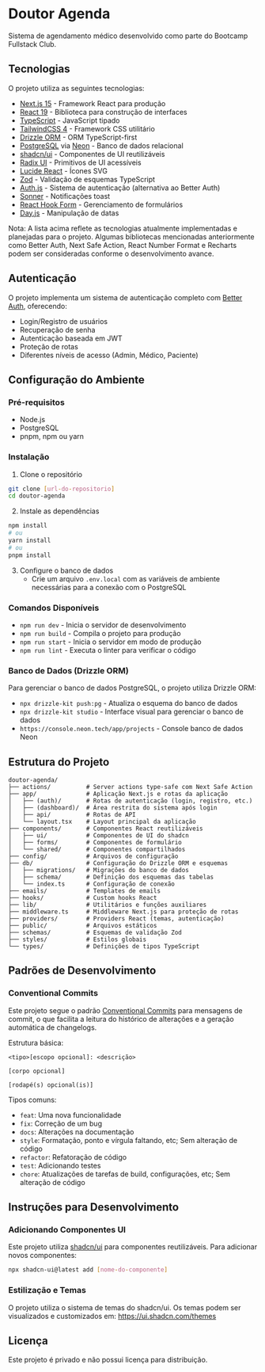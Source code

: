 # Doutor Agenda

Sistema de agendamento médico desenvolvido como parte do Bootcamp Fullstack Club.

## Tecnologias

O projeto utiliza as seguintes tecnologias:

- [Next.js 15](https://nextjs.org/) - Framework React para produção
- [React 19](https://react.dev/) - Biblioteca para construção de interfaces
- [TypeScript](https://www.typescriptlang.org/) - JavaScript tipado
- [TailwindCSS 4](https://tailwindcss.com/) - Framework CSS utilitário
- [Drizzle ORM](https://orm.drizzle.team/) - ORM TypeScript-first
- [PostgreSQL](https://www.postgresql.org/) via [Neon](https://neon.tech) - Banco de dados relacional
- [shadcn/ui](https://ui.shadcn.com/) - Componentes de UI reutilizáveis
- [Radix UI](https://www.radix-ui.com/) - Primitivos de UI acessíveis
- [Lucide React](https://lucide.dev/) - Ícones SVG
- [Zod](https://zod.dev/) - Validação de esquemas TypeScript
- [Auth.js](https://authjs.dev/) - Sistema de autenticação (alternativa ao Better Auth)
- [Sonner](https://sonner.emilkowal.ski/) - Notificações toast
- [React Hook Form](https://react-hook-form.com/) - Gerenciamento de formulários
- [Day.js](https://day.js.org/) - Manipulação de datas

Nota: A lista acima reflete as tecnologias atualmente implementadas e planejadas para o projeto. Algumas bibliotecas mencionadas anteriormente como Better Auth, Next Safe Action, React Number Format e Recharts podem ser consideradas conforme o desenvolvimento avance.

## Autenticação

O projeto implementa um sistema de autenticação completo com [Better Auth](https://www.better-auth.com/), oferecendo:

- Login/Registro de usuários
- Recuperação de senha
- Autenticação baseada em JWT
- Proteção de rotas
- Diferentes níveis de acesso (Admin, Médico, Paciente)

## Configuração do Ambiente

### Pré-requisitos

- Node.js
- PostgreSQL
- pnpm, npm ou yarn

### Instalação

1. Clone o repositório

```bash
git clone [url-do-repositorio]
cd doutor-agenda
```

2. Instale as dependências

```bash
npm install
# ou
yarn install
# ou
pnpm install
```

3. Configure o banco de dados
   - Crie um arquivo `.env.local` com as variáveis de ambiente necessárias para a conexão com o PostgreSQL

### Comandos Disponíveis

- `npm run dev` - Inicia o servidor de desenvolvimento
- `npm run build` - Compila o projeto para produção
- `npm run start` - Inicia o servidor em modo de produção
- `npm run lint` - Executa o linter para verificar o código

### Banco de Dados (Drizzle ORM)

Para gerenciar o banco de dados PostgreSQL, o projeto utiliza Drizzle ORM:

- `npx drizzle-kit push:pg` - Atualiza o esquema do banco de dados
- `npx drizzle-kit studio` - Interface visual para gerenciar o banco de dados
- `https://console.neon.tech/app/projects` - Console banco de dados Neon

## Estrutura do Projeto

```
doutor-agenda/
├── actions/          # Server actions type-safe com Next Safe Action
├── app/              # Aplicação Next.js e rotas da aplicação
│   ├── (auth)/       # Rotas de autenticação (login, registro, etc.)
│   ├── (dashboard)/  # Área restrita do sistema após login
│   ├── api/          # Rotas de API
│   └── layout.tsx    # Layout principal da aplicação
├── components/       # Componentes React reutilizáveis
│   ├── ui/           # Componentes de UI do shadcn
│   ├── forms/        # Componentes de formulário
│   └── shared/       # Componentes compartilhados
├── config/           # Arquivos de configuração
├── db/               # Configuração do Drizzle ORM e esquemas
│   ├── migrations/   # Migrações do banco de dados
│   ├── schema/       # Definição dos esquemas das tabelas
│   └── index.ts      # Configuração de conexão
├── emails/           # Templates de emails
├── hooks/            # Custom hooks React
├── lib/              # Utilitários e funções auxiliares
├── middleware.ts     # Middleware Next.js para proteção de rotas
├── providers/        # Providers React (temas, autenticação)
├── public/           # Arquivos estáticos
├── schemas/          # Esquemas de validação Zod
├── styles/           # Estilos globais
└── types/            # Definições de tipos TypeScript
```

## Padrões de Desenvolvimento

### Conventional Commits

Este projeto segue o padrão [Conventional Commits](https://www.conventionalcommits.org/en/v1.0.0/) para mensagens de commit, o que facilita a leitura do histórico de alterações e a geração automática de changelogs.

Estrutura básica:

```
<tipo>[escopo opcional]: <descrição>

[corpo opcional]

[rodapé(s) opcional(is)]
```

Tipos comuns:

- `feat`: Uma nova funcionalidade
- `fix`: Correção de um bug
- `docs`: Alterações na documentação
- `style`: Formatação, ponto e vírgula faltando, etc; Sem alteração de código
- `refactor`: Refatoração de código
- `test`: Adicionando testes
- `chore`: Atualizações de tarefas de build, configurações, etc; Sem alteração de código

## Instruções para Desenvolvimento

### Adicionando Componentes UI

Este projeto utiliza [shadcn/ui](https://ui.shadcn.com/) para componentes reutilizáveis. Para adicionar novos componentes:

```bash
npx shadcn-ui@latest add [nome-do-componente]
```

### Estilização e Temas

O projeto utiliza o sistema de temas do shadcn/ui. Os temas podem ser visualizados e customizados em: https://ui.shadcn.com/themes

## Licença

Este projeto é privado e não possui licença para distribuição.
